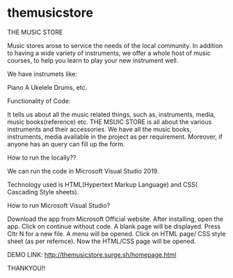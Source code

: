 # themusicstore

THE MUSIC STORE

Music stores arose to service the needs of the local community. In addition to having a wide variety of instruments, we offer a whole host of music courses, to help you learn to play your new instrument well.

We have instrumets like:

Piano
A Ukelele
Drums, etc.

Functionality of Code:

It tells us about all the music related things, such as, instruments, media, music books(reference) etc. THE MSUIC STORE is all about the various instruments and their accessories. We have all the music books, instruments, media available in the project as per requirement. Moreover, if anyone has an query can fill up the form.

How to run the locally??

We can run the code in Microsoft Visual Studio 2019.

Technology used is HTML(Hypertext Markup Language) and CSS( Cascading Style sheets).

How to run Microsoft Visual Studio?

Download the app from Microsoft Official website.
After installing, open the app.
Click on continue without code.
A blank page will be displayed.
Press Cltr N for a new file.
A menu will be opened.
Click on HTML page/ CSS style sheet (as per refernce).
Now the HTML/CSS page will be opened.

DEMO LINK:
http://themusicstore.surge.sh/homepage.html

THANKYOU!!
